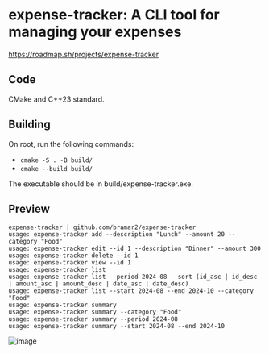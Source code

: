 # expense-tracker: A CLI tool for managing your expenses
https://roadmap.sh/projects/expense-tracker
## Code
CMake and C++23 standard.
## Building
On root, run the following commands:
- `cmake -S . -B build/`
- `cmake --build build/`

The executable should be in build/expense-tracker.exe.

## Preview
```
expense-tracker | github.com/bramar2/expense-tracker
usage: expense-tracker add --description "Lunch" --amount 20 --category "Food"
usage: expense-tracker edit --id 1 --description "Dinner" --amount 300
usage: expense-tracker delete --id 1
usage: expense-tracker view --id 1
usage: expense-tracker list
usage: expense-tracker list --period 2024-08 --sort (id_asc | id_desc | amount_asc | amount_desc | date_asc | date_desc)
usage: expense-tracker list --start 2024-08 --end 2024-10 --category "Food"
usage: expense-tracker summary
usage: expense-tracker summary --category "Food"
usage: expense-tracker summary --period 2024-08
usage: expense-tracker summary --start 2024-08 --end 2024-10
```
![image](https://github.com/user-attachments/assets/6dc87873-70b6-42cf-9f92-b2de598437ea)
